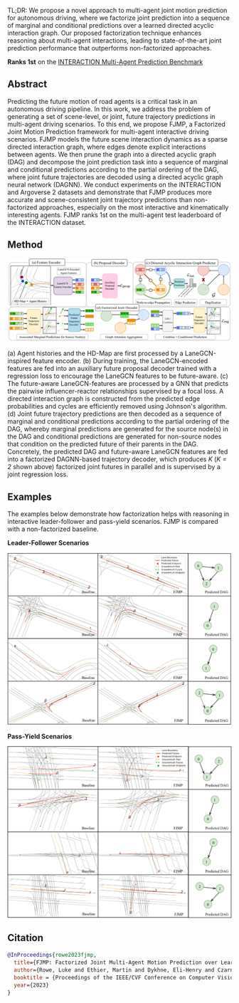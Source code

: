 <br /><br />

TL;DR: We propose a novel approach to multi-agent joint motion prediction for autonomous driving, where we factorize joint prediction into a sequence of marginal and conditional predictions over a learned directed acyclic interaction graph. Our proposed factorization technique enhances reasoning about multi-agent interactions, leading to state-of-the-art joint prediction performance that outperforms non-factorized approaches.

**Ranks 1st** on the [INTERACTION Multi-Agent Prediction Benchmark](http://challenge.interaction-dataset.com/leader-board)

## Abstract

Predicting the future motion of road agents is a critical task in an autonomous driving pipeline. In this work, we address the problem of generating a set of scene-level, or joint, future trajectory predictions in multi-agent driving scenarios. To this end, we propose FJMP, a Factorized Joint Motion Prediction framework for multi-agent interactive driving scenarios. FJMP models the future scene interaction dynamics as a sparse directed interaction graph, where edges denote explicit interactions between agents. We then prune the graph into a directed acyclic graph (DAG) and decompose the joint prediction task into a sequence of marginal and conditional predictions according to the partial ordering of the DAG, where joint future trajectories are decoded using a directed acyclic graph neural network (DAGNN). We conduct experiments on the INTERACTION and Argoverse 2 datasets and demonstrate that FJMP produces more accurate and scene-consistent joint trajectory predictions than non-factorized approaches, especially on the most interactive and kinematically interesting agents. FJMP ranks 1st on the multi-agent test leaderboard of the INTERACTION dataset.

## Method

![img](src/model.png)

(a) Agent histories and the HD-Map are first processed by a LaneGCN-inspired feature encoder. (b) During training, the LaneGCN-encoded features are fed into an auxiliary future proposal decoder trained with a regression loss to encourage the LaneGCN features to be future-aware. (c) The future-aware LaneGCN-features are processed by a GNN that predicts the pairwise influencer-reactor relationships supervised by a focal loss. A directed interaction graph is constructed from
the predicted edge probabilities and cycles are efficiently removed using Johnson's algorithm. (d) Joint future trajectory predictions are then decoded as a sequence of marginal and conditional predictions according to the partial ordering of the DAG, whereby marginal predictions are generated for the source node(s) in the DAG and conditional predictions are generated for non-source nodes that condition on the predicted future of their parents in the DAG. Concretely, the predicted DAG and future-aware LaneGCN features are fed into a factorized DAGNN-based trajectory decoder, which produces _K_ (_K = 2_ shown above) factorized joint futures in parallel and is supervised by a joint regression loss.

## Examples

The examples below demonstrate how factorization helps with reasoning in interactive leader-follower and pass-yield scenarios. FJMP is compared with a non-factorized baseline.

**Leader-Follower Scenarios**

![img](src/leader_follower.png)

**Pass-Yield Scenarios**

![img](src/pass_yield.png)

## Citation

```bibtex
@InProceedings{rowe2023fjmp,
  title={FJMP: Factorized Joint Multi-Agent Motion Prediction over Learned Directed Acyclic Interaction Graphs},
  author={Rowe, Luke and Ethier, Martin and Dykhne, Eli-Henry and Czarnecki, Krzysztof},
  booktitle = {Proceedings of the IEEE/CVF Conference on Computer Vision and Pattern Recognition (CVPR)},
  year={2023}
}
```
